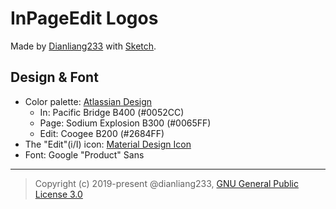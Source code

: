 # InPageEdit Logos

Made by [Dianliang233](https://github.com/dianliang233/) with [Sketch](https://www.sketch.com/).

## Design & Font

- Color palette: [Atlassian Design](https://atlassian.design/)
  - In: Pacific Bridge B400 (#0052CC)
  - Page: Sodium Explosion B300 (#0065FF)
  - Edit: Coogee B200 (#2684FF)
- The "Edit"(i/I) icon: [Material Design Icon](https://material.io/resources/icons/)
- Font: Google "Product" Sans

---

> Copyright (c) 2019-present @dianliang233, [GNU General Public License 3.0](https://www.gnu.org/licenses/gpl-3.0-standalone.html)
